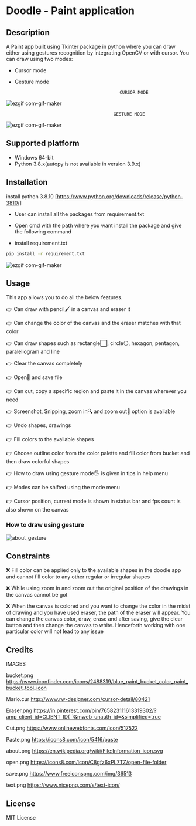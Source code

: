 # Doodle - Paint application

## Description
A Paint app built using Tkinter package in python where you can draw either using gestures recognition by integrating OpenCV or with cursor.
You can draw using two modes:
- Cursor mode
- Gesture mode
                                            
                                              CURSOR MODE
                                             
![ezgif com-gif-maker](https://user-images.githubusercontent.com/80261018/124122110-58cfe780-da93-11eb-92d6-6aa08f06674d.gif)


                                             GESTURE MODE
                                             
![ezgif com-gif-maker](https://user-images.githubusercontent.com/80261018/124120340-49e83580-da91-11eb-8d57-b3609e6f9af7.gif)

## Supported platform
- Windows 64-bit
- Python 3.8.x(autopy is not available in version 3.9.x)

## Installation
install python 3.8.10
[https://www.python.org/downloads/release/python-3810/]

- User can install all the packages from requirement.txt

- Open cmd with the path where you want install the package and give the following command

- install requirement.txt
```sh
pip install -r requirement.txt
```
![ezgif com-gif-maker](https://user-images.githubusercontent.com/80261018/124113328-f1ad3580-da88-11eb-9771-655b721d9238.gif)

## Usage

This app allows you to do all the below features.

👉 Can draw with pencil🖌 in a canvas and eraser it

👉 Can change the color of the canvas and the eraser matches with that color

👉 Can draw shapes such as rectangle⬜, circle⚪, hexagon, pentagon, paralellogram and line

👉 Clear the canvas completely

👉 Open📂 and save file

👉 Can cut, copy a specific region and paste it in the canvas wherever you need

👉 Screenshot, Snipping, zoom in🔍 and zoom out🔎 option is available

👉 Undo shapes, drawings

👉 Fill colors to the available shapes

👉 Choose outline color from the color palette and fill color from bucket and then draw colorful shapes

👉 How to draw using gesture mode🖐 is given in tips in help menu

👉 Modes can be shifted using the mode menu

👉 Cursor position, current mode is shown in status bar and fps count is also shown on the canvas

### How to draw using gesture

![about_gesture](https://user-images.githubusercontent.com/80261018/123988046-4c8d5100-d9e5-11eb-8029-66487c0c7a7c.png)

## Constraints

❌ Fill color can be applied only to the available shapes in the doodle app and cannot fill color to any other regular or irregular shapes

❌ While using zoom in and zoom out the original position of the drawings in the canvas cannot be got

❌ When the canvas is colored and you want to change the color in the midst of drawing and you have used eraser, the path of the eraser will appear.
You can change the canvas color, draw, erase and after saving, give the clear button and then change the canvas to white. Henceforth working with one particular color will not lead to any issue

## Credits

IMAGES

bucket.png https://www.iconfinder.com/icons/2488319/blue_paint_bucket_color_paint_bucket_tool_icon

Mario.cur http://www.rw-designer.com/cursor-detail/80421

Eraser.png https://in.pinterest.com/pin/765823111613319302/?amp_client_id=CLIENT_ID(_)&mweb_unauth_id=&simplified=true

Cut.png https://www.onlinewebfonts.com/icon/517522

Paste.png https://icons8.com/icon/5416/paste

about.png https://en.wikipedia.org/wiki/File:Information_icon.svg

open.png https://icons8.com/icon/C8gfz6xPL7TZ/open-file-folder

save.png https://www.freeiconspng.com/img/36513

text.png https://www.nicepng.com/s/text-icon/



## License

MIT License

